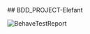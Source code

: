 #﻿# BDD_PROJECT-Elefant

![BehaveTestReport](https://github.com/Andrada2192/BDD_PROJECT_Elefant/blob/main/BehaveTestReport.jfif)  

